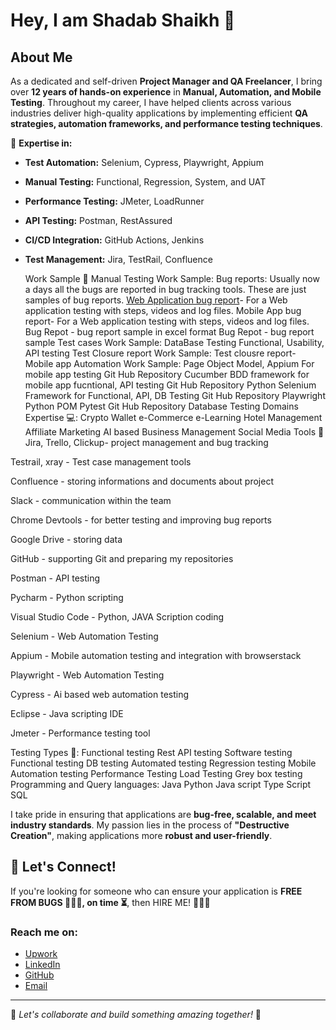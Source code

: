 # Hey, I am Shadab Shaikh 👋

## About Me
As a dedicated and self-driven **Project Manager and QA Freelancer**, I bring over **12 years of hands-on experience** in **Manual, Automation, and Mobile Testing**. Throughout my career, I have helped clients across various industries deliver high-quality applications by implementing efficient **QA strategies, automation frameworks, and performance testing techniques**.

🔹 **Expertise in:**
- **Test Automation:** Selenium, Cypress, Playwright, Appium
- **Manual Testing:** Functional, Regression, System, and UAT
- **Performance Testing:** JMeter, LoadRunner
- **API Testing:** Postman, RestAssured
- **CI/CD Integration:** GitHub Actions, Jenkins
- **Test Management:** Jira, TestRail, Confluence

  Work Sample 👷
Manual Testing Work Sample:
Bug reports:
Usually now a days all the bugs are reported in bug tracking tools. These are just samples of bug reports.
[Web Application bug report](https://tinyurl.com/webtest12QA)- For a Web application testing with steps, videos and log files.
Mobile App bug report- For a Web application testing with steps, videos and log files.
Bug Repot - bug report sample in excel format
Bug Repot - bug report sample
Test cases Work Sample:
DataBase Testing
Functional, Usability, API testing
Test Closure report Work Sample:
Test clousre report- Mobile app
Automation Work Sample:
Page Object Model, Appium For mobile app testing Git Hub Repository
Cucumber BDD framework for mobile app fucntional, API testing Git Hub Repository
Python Selenium Framework for Functional, API, DB Testing Git Hub Repository
Playwright Python POM Pytest Git Hub Repository
Database Testing
Domains Expertise 💻:
Crypto Wallet
e-Commerce
e-Learning
Hotel Management
Affiliate Marketing
AI based
Business Management
Social Media
Tools 🔧
Jira, Trello, Clickup- project management and bug tracking

Testrail, xray - Test case management tools

Confluence - storing informations and documents about project

Slack - communication within the team

Chrome Devtools - for better testing and improving bug reports

Google Drive - storing data

GitHub - supporting Git and preparing my repositories

Postman - API testing

Pycharm - Python scripting

Visual Studio Code - Python, JAVA Scription coding

Selenium - Web Automation Testing

Appium - Mobile automation testing and integration with browserstack

Playwright - Web Automation Testing

Cypress - Ai based web automation testing

Eclipse - Java scripting IDE

Jmeter - Performance testing tool

Testing Types 🧪:
Functional testing
Rest API testing
Software testing
Functional testing
DB testing
Automated testing
Regression testing
Mobile Automation testing
Performance Testing
Load Testing
Grey box testing
Programming and Query languages:
Java
Python
Java script
Type Script
SQL

I take pride in ensuring that applications are **bug-free, scalable, and meet industry standards**. My passion lies in the process of **"Destructive Creation"**, making applications more **robust and user-friendly**. 

## 🚀 Let's Connect!
If you're looking for someone who can ensure your application is **FREE FROM BUGS 🐛🐛🐛, on time ⏳**, then HIRE ME! 🚀🚀🚀

### Reach me on:
- [Upwork](#)
- [LinkedIn](#)
- [GitHub](https://github.com/testshadab)
- [Email](mailto:test.shadab@gmail.com)

---
🚀 *Let's collaborate and build something amazing together!* 🚀
